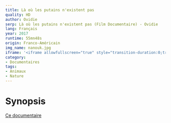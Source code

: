 ```yaml
---
title: Là où les putains n'existent pas
quality: HD
author: Ovidie
serp: Là où les putains n'existent pas (Film Documentaire) - Ovidie
lang: Français
year: 2017
runtime: 55mn48s
origin: Franco-Américain
img_name: nanouk.jpg
iframe: '<iframe allowfullscreen="true" style="transition-duration:0;transition-property:no;margin:0 auto;position:relative;display:block;background-color:#000000;" frameborder="0" scrolling="no" width="720" height="406" src="https://www.arte.tv/player/v3/index.php?json_url=https%3A%2F%2Fapi.arte.tv%2Fapi%2Fplayer%2Fv1%2Fconfig%2Ffr%2F071485-000-A%3Fautostart%3D1%26lifeCycle%3D1&amp;lang=fr_FR&amp;embed=1&amp;mute=0"></iframe>'
category:
- Documentaires
tags:
- Animaux
- Nature
---
```


# Synopsis

[Ce documentaire](https://www.arte.tv/fr/videos/071485-000-A/la-ou-les-putains-n-existent-pas/) 
